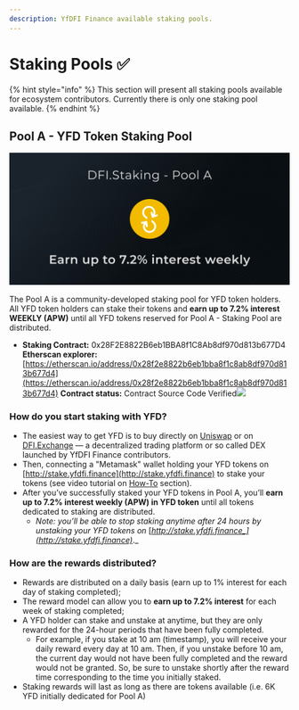 ```yaml
---
description: YfDFI Finance available staking pools.
---
```


# Staking Pools ✅

{% hint style="info" %}
This section will present all staking pools available for ecosystem contributors. Currently there is only one staking pool available.
{% endhint %}

## Pool A - YFD Token Staking Pool

![](../.gitbook/assets/staking-pool-cover-poola.jpg)

The Pool A is a community-developed staking pool for YFD token holders. All YFD token holders can stake their tokens and **earn up to 7.2% interest WEEKLY \(APW\)** until all YFD tokens reserved for Pool A - Staking Pool are distributed.

* **Staking Contract:** 0x28F2E8822B6eb1BBA8f1C8Ab8df970d813b677D4 **Etherscan explorer:** [https://etherscan.io/address/0x28f2e8822b6eb1bba8f1c8ab8df970d813b677d4](https://etherscan.io/address/0x28f2e8822b6eb1bba8f1c8ab8df970d813b677d4) **Contract status:**  Contract Source Code Verified![](https://bitcoin-ev.org/s/done.svg) 

### How do you start staking with YFD?

* The easiest way to get YFD is to buy directly on [Uniswap](https://app.uniswap.org/#/swap?inputCurrency=ETH&outputCurrency=0x4f4f0ef7978737ce928bff395529161b44e27ad9) or on [DFI.Exchange](https://dfi.exchange) — a decentralized trading platform or so called DEX launched by YfDFI Finance contributors.
* Then, connecting a "Metamask" wallet holding your YFD tokens on [http://stake.yfdfi.finance](http://stake.yfdfi.finance) to stake your tokens \(see video tutorial on [How-To](../) section\).
* After you’ve successfully staked your YFD tokens in Pool A, you’ll **earn up to 7.2% interest weekly \(APW\) in YFD token** until all tokens dedicated to staking are distributed.
  * _Note: you’ll be able to stop staking anytime after 24 hours by unstaking your YFD tokens on_ [_http://stake.yfdfi.finance_](http://stake.yfdfi.finance)_._

### How are the rewards distributed?

* Rewards are distributed on a daily basis \(earn up to 1% interest for each day of staking completed\);
* The reward model can allow you to **earn up to 7.2% interest** for each week of staking completed;
* A YFD holder can stake and unstake at anytime, but they are only rewarded for the 24-hour periods that have been fully completed.
  * For example, if you stake at 10 am \(timestamp\), you will receive your daily reward every day at 10 am. Then, if you unstake before 10 am, the current day would not have been fully completed and the reward would not be granted. So, be sure to unstake shortly after the reward time corresponding to the time you initially staked.
* Staking rewards will last as long as there are tokens available \(i.e. 6K YFD initially dedicated for Pool A\)









